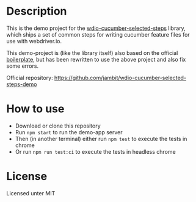 # Description

This is the demo project for the [wdio-cucumber-selected-steps](https://github.com/jambit/wdio-cucumber-selected-steps) library, which ships a set of common steps for writing cucumber feature files for use with webdriver.io.

This demo-project is (like the library itself) also based on the official [boilerplate](https://github.com/webdriverio/cucumber-boilerplate), but has been rewritten to use the above project and also fix some errors.

Official repository: https://github.com/jambit/wdio-cucumber-selected-steps-demo

# How to use

* Download or clone this repository
* Run `npm start` to run the demo-app server
* Then (in another terminal) either run `npm test` to execute the tests in chrome
* Or run `npm run test:ci` to execute the tests in headless chrome

# License

Licensed unter MIT
